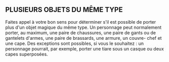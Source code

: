 ## PLUSIEURS OBJETS DU MÊME TYPE


Faites appel à votre bon sens pour déterminer s'il est
possible de porter plus d'un objet magique du même type.
Un personnage peut normalement porter, au maximum,
une paire de chaussures, une paire de gants ou de gantelets
d'armes, une paire de brassards, une armure, un couvre-
chef et une cape. Des exceptions sont possibles, si vous le
souhaitez : un personnage pourrait, par exemple, porter une
tiare sous un casque ou deux capes superposées.
